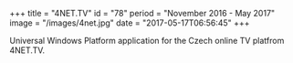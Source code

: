 +++
title = "4NET.TV"
id = "78"
period = "November 2016 - May 2017"
image = "/images/4net.jpg"
date = "2017-05-17T06:56:45"
+++

Universal Windows Platform application for the Czech online TV platfrom 4NET.TV.